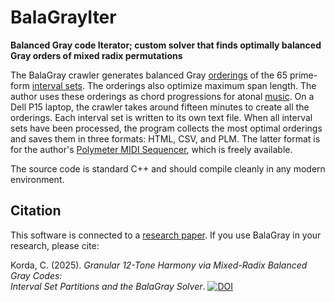 # BalaGrayIter

**Balanced Gray code Iterator; custom solver that finds optimally balanced Gray orders of mixed radix permutations**

The BalaGray crawler generates balanced Gray [orderings](https://victimofleisure.github.io/atonal/BalaGraySetsTable.htm) of the 65 prime-form
[interval sets](https://www.chriskorda.com/atonal/IntervalSets.htm). The orderings also optimize maximum span length. The author
uses these orderings as chord progressions for atonal [music](https://victimofleisure.github.io/music.html). On a Dell P15
laptop, the crawler takes around fifteen minutes to create all the orderings.
Each interval set is written to its own text file. When all interval sets
have been processed, the program collects the most optimal orderings and
saves them in three formats: HTML, CSV, and PLM. The latter format is for
the author's [Polymeter MIDI Sequencer](https://victimofleisure.github.io/Polymeter/), which is freely available.

The source code is standard C++ and should compile cleanly in any modern environment.

## Citation

This software is connected to a [research paper](https://zenodo.org/records/16041344). If you use BalaGray in your research, please cite:

Korda, C. (2025). *Granular 12-Tone Harmony via Mixed-Radix Balanced Gray Codes:  
Interval Set Partitions and the BalaGray Solver*. [![DOI](https://zenodo.org/badge/DOI/10.5281/zenodo.16041257.svg)](https://doi.org/10.5281/zenodo.16041257)

